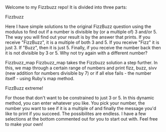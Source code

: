 Welcome to my Fizzbuzz repo! It is divided into three parts:

Fizzbuzz

Here I have simple solutions to the original FizzBuzz question using the modulus to find out if a number is divisible by (or a multiple of) 3 and/or 5. The way you will find out your result is by the answer that prints. If you receive "FizzBuzz", it is a multiple of both 3 and 5. If you receive "Fizz" it is just 3. If "Buzz", then it is just 5. Finally, if you receive the number back then it is not divisible by 3 or 5. Why not try again with a different number?

Fizzbuzz_map
Fizzbuzz_map takes the Fizzbuzz solution a step further. In this, we map through a certain range of numbers and print fizz, buzz, sivv (new addition for numbers divisible by 7) or if all else fails - the number itself - using Ruby's map method. 

FizzBuzz extreme!

For those that don't want to be constrained to just 3 or 5. In this dynamic method, you can enter whatever you like. You pick your number, the number you want to see if it is a multiple of and finally the message you'd like to print if you succeed. The possibilites are endless. I have a few selections at the bottom commented out for you to start out with. Feel free to make your own! 

